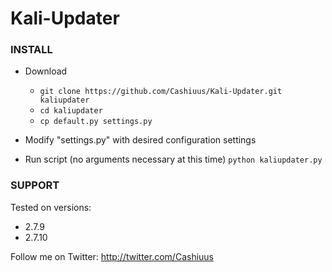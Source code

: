 # Kali-Updater


### INSTALL

- Download

    - `git clone https://github.com/Cashiuus/Kali-Updater.git kaliupdater`
    - `cd kaliupdater`
    - `cp default.py settings.py`

- Modify "settings.py" with desired configuration settings
- Run script (no arguments necessary at this time)
    `python kaliupdater.py`

### SUPPORT

Tested on versions:
- 2.7.9
- 2.7.10




Follow me on Twitter: http://twitter.com/Cashiuus
